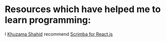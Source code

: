 # Resources which have helped me to learn programming:

<!---Follow the following format to maintain uniformity:

  I [Abhushan Adhikari Joshi](https://github.com/abhu-A-J) recommend [FreeCodeCamp](https://www.freecodecamp.org/)

-->

I [Khuzama Shahid](https://github.com/khuzama98) recommend [Scrimba for React.js](https://scrimba.com/g/glearnreact)
